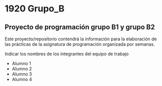 # 1920 Grupo_B
Proyecto de programación grupo B1 y grupo B2
---

Este proyecto/repositorio contendrá la información para la elaboración de las prácticas de la asignatura de programación organizada por semanas.

Indicar los nombres de los integrantes del equipo de trabajo

- Alumno 1
- Alumno 2
- Alumno 3
- Alumno 4
